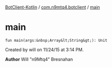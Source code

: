 [BotClient-Kotlin](../index.md) / [com.n9mtq4.botclient](index.md) / [main](.)


# main

`fun main(args:&nbsp;Array&lt;String&gt;): Unit`

Created by will on 11/24/15 at 3:14 PM.

**Author**
Will "n9Mtq4" Bresnahan


